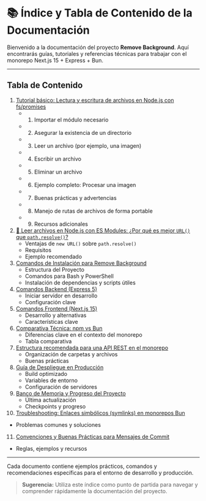 # 📚 Índice y Tabla de Contenido de la Documentación

Bienvenido a la documentación del proyecto **Remove Background**. Aquí encontrarás guías, tutoriales y referencias técnicas para trabajar con el monorepo Next.js 15 + Express + Bun.

---

## Tabla de Contenido

1. [Tutorial básico: Lectura y escritura de archivos en Node.js con fs/promises](./01_tutorial-lectura-escritura-archivos.md)
   - 1. Importar el módulo necesario
   - 2. Asegurar la existencia de un directorio
   - 3. Leer un archivo (por ejemplo, una imagen)
   - 4. Escribir un archivo
   - 5. Eliminar un archivo
   - 6. Ejemplo completo: Procesar una imagen
   - 7. Buenas prácticas y advertencias
   - 8. Manejo de rutas de archivos de forma portable
   - 9. Recursos adicionales
2. [📜 Leer archivos en Node.js con ES Modules: ¿Por qué es mejor `URL()` que `path.resolve()`?](./02_abosolute-paths.md)
   - Ventajas de `new URL()` sobre `path.resolve()`
   - Requisitos
   - Ejemplo recomendado
3. [Comandos de Instalación para Remove Background](./03_comandos-instalacion.md)
   - Estructura del Proyecto
   - Comandos para Bash y PowerShell
   - Instalación de dependencias y scripts útiles
4. [Comandos Backend (Express 5)](./04_comandos-backend.md)
   - Iniciar servidor en desarrollo
   - Configuración clave
5. [Comandos Frontend (Next.js 15)](./05_comandos-frontend.md)
   - Desarrollo y alternativas
   - Características clave
6. [Comparativa Técnica: npm vs Bun](./06_comparativa-npm-bun.md)
   - Diferencias clave en el contexto del monorepo
   - Tabla comparativa
7. [Estructura recomendada para una API REST en el monorepo](./07_estructura-api-rest.md)
   - Organización de carpetas y archivos
   - Buenas prácticas
8. [Guía de Despliegue en Producción](./08_guia-produccion.md)
   - Build optimizado
   - Variables de entorno
   - Configuración de servidores
9. [Banco de Memoria y Progreso del Proyecto](./09_memory-bank.md)
   - Última actualización
   - Checkpoints y progreso
10. [Troubleshooting: Enlaces simbólicos (symlinks) en monorepos Bun](./10_troubleshooting.md)
   - Problemas comunes y soluciones
11. [Convenciones y Buenas Prácticas para Mensajes de Commit](./11_convenciones-mensajes-commit.md)
   - Reglas, ejemplos y recursos

---

Cada documento contiene ejemplos prácticos, comandos y recomendaciones específicas para el entorno de desarrollo y producción.

> **Sugerencia:** Utiliza este índice como punto de partida para navegar y comprender rápidamente la documentación del proyecto.